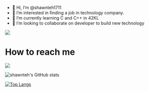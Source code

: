 - 👋 Hi, I’m @shawnteh1711
- 👀 I’m interested in finding a job in technology company.
- 🌱 I’m currently learning C and C++ in 42KL
- 💞️ I’m looking to collaborate on developer to build new technology 

[![](https://visitcount.itsvg.in/api?id=shawnteh1711&label=Profile%20Views&color=1&pretty=false)](https://visitcount.itsvg.in)

# How to reach me
[![](https://img.shields.io/badge/LinkedIn-0077B5?style=for-the-badge&logo=linkedin&logoColor=white)](https://www.linkedin.com/in/shawn-teh-329568126/)

<!---
shawnteh1711/shawnteh1711 is a ✨ special ✨ repository because its `README.md` (this file) appears on your GitHub profile.
You can click the Preview link to take a look at your changes.
--->

![shawnteh's GitHub stats](https://github-readme-stats.vercel.app/api?username=shawnteh1711&show_icons=true&theme=transparent)

[![Top Langs](https://github-readme-stats.vercel.app/api/top-langs/?username=shawnteh1711&layout=compact)](https://github.com/anuraghazra/github-readme-stats)

